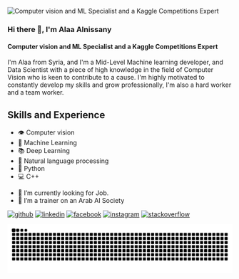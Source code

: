 ![Computer vision and ML Specialist and a Kaggle Competitions Expert](https://github.com/alaa-alnissany/alaa-alnissany/blob/main/1641070852711.jfif)

### Hi there 👋, I'm Alaa Alnissany
#### Computer vision and ML Specialist and a Kaggle Competitions Expert
I'm Alaa from Syria, and I'm a Mid-Level Machine learning developer, and Data Scientist with a piece of high knowledge in the field of Computer Vision who is keen to contribute to a cause. I'm highly motivated to constantly develop my skills and grow professionally, I'm also a hard worker and a team worker.

## Skills and Experience
* 👁️ Computer vision
* 📖 Machine Learning
* 📚 Deep Learning
* 📝 Natural language processing
* 🐍 Python
* 💻 C++

- 🔭 I’m currently looking for Job. 
- 👯 I’m a trainer on an Arab AI Society 


[<img src='https://cdn.jsdelivr.net/npm/simple-icons@3.0.1/icons/github.svg' alt='github' height='40'>](https://github.com/https:alaa-alnissany)  [<img src='https://cdn.jsdelivr.net/npm/simple-icons@3.0.1/icons/linkedin.svg' alt='linkedin' height='40'>](https://www.linkedin.com/in/https:alaa-alnissany//)  [<img src='https://cdn.jsdelivr.net/npm/simple-icons@3.0.1/icons/facebook.svg' alt='facebook' height='40'>](https://www.facebook.com/https:alaa.nissany)  [<img src='https://cdn.jsdelivr.net/npm/simple-icons@3.0.1/icons/instagram.svg' alt='instagram' height='40'>](https://www.instagram.com/https:alaanissany//)  [<img src='https://cdn.jsdelivr.net/npm/simple-icons@3.0.1/icons/stackoverflow.svg' alt='stackoverflow' height='40'>](https://stackoverflow.com/users/https:10074959/alaa-alnissany)  

![snake gif](https://github.com/alaa-alnissany/alaa-alnissany/blob/output/github-contribution-grid-snake.svg)
<!--
[![trophy](https://github-profile-trophy.vercel.app/?username=https://github.com/alaa-alnissany)](https://github.com/ryo-ma/github-profile-trophy)

[![Top Langs](https://github-readme-stats.vercel.app/api/top-langs/?username=https://github.com/alaa-alnissany)](https://github.com/anuraghazra/github-readme-stats)

![GitHub stats](https://github-readme-stats.vercel.app/api?username=https://github.com/alaa-alnissany&show_icons=true)  

![GitHub Activity Graph](https://activity-graph.herokuapp.com/graph?username=https://github.com/alaa-alnissany)  

![GitHub metrics](https://metrics.lecoq.io/https://github.com/alaa-alnissany)  

![GitHub streak stats](https://streak-stats.demolab.com/?user=https://github.com/alaa-alnissany)  

![Profile views](https://gpvc.arturio.dev/https://github.com/alaa-alnissany)  
-->
